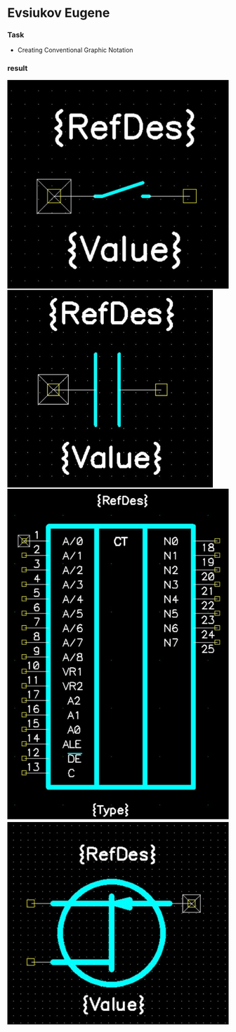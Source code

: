 # Evsiukov Eugene

### Task

* Creating Conventional Graphic Notation

### result

![result](1.jpg)
![result](2.jpg)
![result](3.jpg)
![result](4.jpg)
